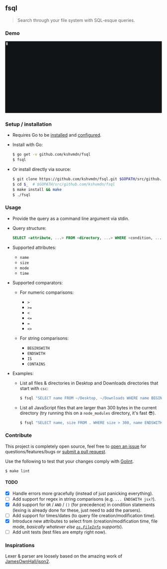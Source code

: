 ## fsql

>Search through your file system with SQL-esque queries.

### Demo

![](./fsql.gif)

### Setup / installation

  - Requires Go to be [installed](https://golang.org/doc/install) and [configured](https://golang.org/doc/install#testing).

  - Install with Go:

    ```sh
    $ go get -v github.com/kshvmdn/fsql
    $ fsql
    ```

  - Or install directly via source:

    ```sh
    $ git clone https://github.com/kshvmdn/fsql.git $GOPATH/src/github.com/kshvmdn/fsql
    $ cd $_  # $GOPATH/src/github.com/kshvmdn/fsql
    $ make install && make
    $ ./fsql
    ```

### Usage

  - Provide the query as a command line argument via stdin.

  - Query structure:

    ```sql
    SELECT <attribute, ...> FROM <directory, ...> WHERE <condition, ...>
    ```

  - Supported attributes:

    + `name`
    + `size`
    + `mode`
    + `time`

  - Supported comparators:

    + For numeric comparisons:

      * `>`
      * `>=`
      * `<`
      * `<=`
      * `=`
      * `<>`

    + For string comparisons:

      * `BEGINSWITH`
      * `ENDSWITH`
      * `IS`
      * `CONTAINS`

  - Examples:
    
    - List all files & directories in Desktop and Downloads directories that start with `csc`:

      ```sh
      $ fsql "SELECT name FROM ~/Desktop, ~/Downloads WHERE name BEGINSWITH csc"
      ```

    - List all JavaScript files that are larger than 300 bytes in the current directory (try running this on a `node_modules` directory, it's fast :sunglasses:).

      ```sh
      $ fsql "SELECT name, size FROM . WHERE size > 300, name ENDSWITH .js"
      ```

### Contribute

This project is completely open source, feel free to [open an issue](https://github.com/kshvmdn/issues) for questions/features/bugs or [submit a pull request](https://github.com/kshvmdn/pulls).

Use the following to test that your changes comply with [Golint](https://github.com/golang/lint).

  ```sh
  $ make lint
  ```

#### __TODO__

  - [x] Handle errors more gracefully (instead of just panicking everything).
  - [ ] Add support for regex in string comparisons (e.g. `... ENDSWITH jsx?`).
  - [x] Add support for `OR` / `AND`  / `()` (for precedence) in condition statements (lexing is already done for these, just need to add the parsers).
  - [ ] Add support for times/dates (to query file creation/modification time).
  - [x] Introduce new attributes to select from (creation/modification time, file mode, _basically whatever else [`os.FileInfo`](https://golang.org/pkg/os/#FileInfo) supports_).
  - [ ] Add unit tests (test files are empty right now).

### Inspirations

Lexer & parser are loosely based on the amazing work of [JamesOwnHall/json2](https://github.com/JamesOwenHall/json2).
